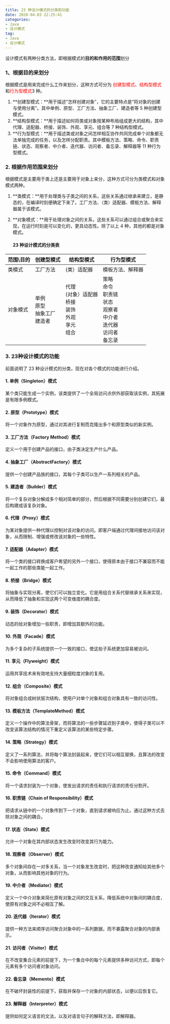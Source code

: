 ```yaml
---
title: 23 种设计模式的分类和功能
date: 2020-04-03 22:25:41
categories: 
- Java
- 设计模式
tag: 
- Java
- 设计模式
---
```

设计模式有两种分类方法，即根据模式的**目的和作用的范围**划分

### 1、根据目的来划分

根据模式是用来完成什么工作来划分，这种方式可分为<font color="#FF0000"> 创建型模式</font>、<font color="#FF0000">结构型模式</font>和<font color="#FF0000">行为型模式</font>3 种。

1. **创建型模式：**用于描述“怎样创建对象”，它的主要特点是“将对象的创建与使用分离”。其中单例、原型、工厂方法、抽象工厂、建造者等 5 种创建型模式。
2. **结构型模式：**用于描述如何将类或对象按某种布局组成更大的结构，其中代理、适配器、桥接、装饰、外观、享元、组合等 7 种结构型模式。
3. **行为型模式：**用于描述类或对象之间怎样相互协作共同完成单个对象都无法单独完成的任务，以及怎样分配职责。其中模板方法、策略、命令、职责链、状态、观察者、中介者、迭代器、访问者、备忘录、解释器等 11 种行为型模式。

### 2. 根据作用范围来划分

根据模式是主要用于类上还是主要用于对象上来分，这种方式可分为类模式和对象模式两种。

1. **类模式：**用于处理类与子类之间的关系，这些关系通过继承来建立，是静态的，在编译时刻便确定下来了。工厂方法、（类）适配器、模板方法、解释器属于该模式。

2. **对象模式：**用于处理对象之间的关系，这些关系可以通过组合或聚合来实现，在运行时刻是可以变化的，更具动态性。除了以上 4 种，其他的都是对象模式。

   #### 23 种设计模式的分类表

| 范围\目的 | 创建型模式                            | 结构型模式                                                   | 行为型模式                                                   |
| --------- | ------------------------------------- | ------------------------------------------------------------ | ------------------------------------------------------------ |
| 类模式    | 工厂方法                              | (类）适配器                                                  | 模板方法、解释器                                             |
| 对象模式  | 单例<br/>原型<br/>抽象工厂<br/>建造者 | 代理<br/>(对象）适配器<br/>桥接<br/>装饰<br/>外观<br/>享元<br/>组合 | 策略<br/>命令<br/>职责链<br/>状态<br/>观察者<br/>中介者<br/>迭代器<br/>访问者<br/>备忘录 |

### 3. 23种设计模式的功能

前面说明了 23 种设计模式的分类，现在对各个模式的功能进行介绍。

#### 1.  **单例（Singleton）模式**

   某个类只能生成一个实例，该类提供了一个全局访问点供外部获取该实例，其拓展是有限多例模式。

 #### 2. **原型（Prototype）模式**

   将一个对象作为原型，通过对其进行复制而克隆出多个和原型类似的新实例。

#### 3. **工厂方法（Factory Method）模式**

   定义一个用于创建产品的接口，由子类决定生产什么产品。

#### 4. **抽象工厂（AbstractFactory）模式**

   提供一个创建产品族的接口，其每个子类可以生产一系列相关的产品。

#### 5. **建造者（Builder）模式**

   将一个复杂对象分解成多个相对简单的部分，然后根据不同需要分别创建它们，最后构建成该复杂对象。

#### 6. **代理（Proxy）模式**

   为某对象提供一种代理以控制对该对象的访问。即客户端通过代理间接地访问该对象，从而限制、增强或修改该对象的一些特性。

#### 7. **适配器（Adapter）模式**

   将一个类的接口转换成客户希望的另外一个接口，使得原本由于接口不兼容而不能一起工作的那些类能一起工作。

#### 8. **桥接（Bridge）模式**

   将抽象与实现分离，使它们可以独立变化。它是用组合关系代替继承关系来实现，从而降低了抽象和实现这两个可变维度的耦合度。

#### 9. **装饰（Decorator）模式**
动态的给对象增加一些职责，即增加其额外的功能。

#### 10. **外观（Facade）模式**
为多个复杂的子系统提供一个一致的接口，使这些子系统更加容易被访问。

#### 11. **享元（Flyweight）模式**
运用共享技术来有效地支持大量细粒度对象的复用。

#### 12. **组合（Composite）模式**
将对象组合成树状层次结构，使用户对单个对象和组合对象具有一致的访问性。

#### 13. **模板方法（TemplateMethod）模式**
定义一个操作中的算法骨架，而将算法的一些步骤延迟到子类中，使得子类可以不改变该算法结构的情况下重定义该算法的某些特定步骤。

#### 14. **策略（Strategy）模式**
定义了一系列算法，并将每个算法封装起来，使它们可以相互替换，且算法的改变不会影响使用算法的客户。

#### 15. **命令（Command）模式**
将一个请求封装为一个对象，使发出请求的责任和执行请求的责任分割开。

#### 16. **职责链（Chain of Responsibility）模式**
把请求从链中的一个对象传到下一个对象，直到请求被响应为止。通过这种方式去除对象之间的耦合。

#### 17. **状态（State）模式**
允许一个对象在其内部状态发生改变时改变其行为能力。

#### 18. **观察者（Observer）模式**
多个对象间存在一对多关系，当一个对象发生改变时，把这种改变通知给其他多个对象，从而影响其他对象的行为。

#### 19. **中介者（Mediator）模式**
定义一个中介对象来简化原有对象之间的交互关系，降低系统中对象间的耦合度，使原有对象之间不必相互了解。

#### 20. **迭代器（Iterator）模式**
提供一种方法来顺序访问聚合对象中的一系列数据，而不暴露聚合对象的内部表示。

#### 21. **访问者（Visitor）模式**
在不改变集合元素的前提下，为一个集合中的每个元素提供多种访问方式，即每个元素有多个访问者对象访问。

#### 22. **备忘录（Memento）模式**
在不破坏封装性的前提下，获取并保存一个对象的内部状态，以便以后恢复它。

#### 23. **解释器（Interpreter）模式**
提供如何定义语言的文法，以及对语言句子的解释方法，即解释器。

